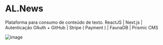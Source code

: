 # AL.News
Plataforma para consumo de conteúdo de texto. ReactJS | Next.js | Autenticação OAuth + GitHub | Stripe ( Payment ) | FaunaDB | Prismic CMS

![image](https://user-images.githubusercontent.com/70518715/214448229-3b42fbe9-7396-41fb-aeca-803bfbe95bc0.png)

